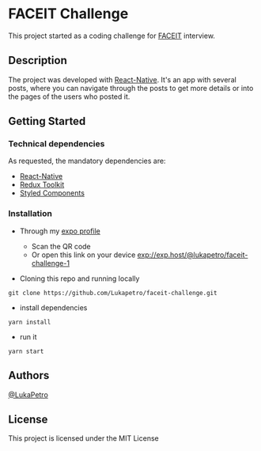# FACEIT Challenge

This project started as a coding challenge for [FACEIT](https://www.faceit.com/) interview.

## Description

The project was developed with [React-Native](https://reactnative.dev/). It's an app with several posts, where you can navigate through the posts to get more details or into the pages of the users who posted it.

## Getting Started

### Technical dependencies

As requested, the mandatory dependencies are:

- [React-Native](https://reactnative.dev/)
- [Redux Toolkit](https://redux-toolkit.js.org/)
- [Styled Components](https://styled-components.com/)

### Installation

- Through my [expo profile ](https://expo.dev/@lukapetro/faceit-challenge-1)

  - Scan the QR code
  - Or open this link on your device [exp://exp.host/@lukapetro/faceit-challenge-1](exp://exp.host/@lukapetro/faceit-challenge-1)

- Cloning this repo and running locally

```
git clone https://github.com/Lukapetro/faceit-challenge.git
```

   - install dependencies

```
yarn install
```

   - run it

```
yarn start
```

## Authors

[@LukaPetro](https://www.lukapetrovic.dev/)

## License

This project is licensed under the MIT License
